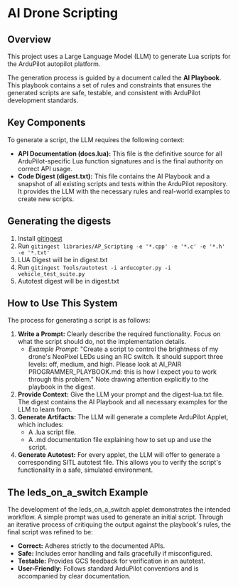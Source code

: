 # **AI Drone Scripting**

## **Overview**

This project uses a Large Language Model (LLM) to generate Lua scripts for the ArduPilot autopilot platform.

The generation process is guided by a document called the **AI Playbook**. This playbook contains a set of rules and constraints that ensures the generated scripts are safe, testable, and consistent with ArduPilot development standards.

## **Key Components**

To generate a script, the LLM requires the following context:

* **API Documentation (docs.lua):** This file is the definitive source for all ArduPilot-specific Lua function signatures and is the final authority on correct API usage.  
* **Code Digest (digest.txt):** This file contains the AI Playbook and a snapshot of all existing scripts and tests within the ArduPilot repository. It provides the LLM with the necessary rules and real-world examples to create new scripts.

## **Generating the digests**

1. Install [gitingest](https://github.com/cyclotruc/gitingest)
2. Run ```gitingest libraries/AP_Scripting -e '*.cpp' -e '*.c' -e '*.h' -e '*.txt'```
3. LUA Digest will be in digest.txt
4. Run ```gitingest Tools/autotest -i arducopter.py -i vehicle_test_suite.py```
5. Autotest digest will be in digest.txt

## **How to Use This System**

The process for generating a script is as follows:

1. **Write a Prompt:** Clearly describe the required functionality. Focus on what the script should do, not the implementation details.  
   * *Example Prompt:* \"Create a script to control the brightness of my drone's NeoPixel LEDs using an RC switch. It should support three levels: off, medium, and high. Please look at AI_PAIR PROGRAMMER_PLAYBOOK.md: this is how I expect you to work through this problem.\" Note drawing attention explicitly to the playbook in the digest.
2. **Provide Context:** Give the LLM your prompt and the digest-lua.txt file. The digest contains the AI Playbook and all necessary examples for the LLM to learn from.  
3. **Generate Artifacts:** The LLM will generate a complete ArduPilot Applet, which includes:  
   * A .lua script file.  
   * A .md documentation file explaining how to set up and use the script.  
4. **Generate Autotest:** For every applet, the LLM will offer to generate a corresponding SITL autotest file. This allows you to verify the script's functionality in a safe, simulated environment.

## **The leds\_on\_a\_switch Example**

The development of the leds\_on\_a\_switch applet demonstrates the intended workflow. A simple prompt was used to generate an initial script. Through an iterative process of critiquing the output against the playbook's rules, the final script was refined to be:

* **Correct:** Adheres strictly to the documented APIs.  
* **Safe:** Includes error handling and fails gracefully if misconfigured.  
* **Testable:** Provides GCS feedback for verification in an autotest.  
* **User-Friendly:** Follows standard ArduPilot conventions and is accompanied by clear documentation.